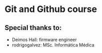 # Git and Github course

## Special thanks to:

- Deimos Hall: firmware engineer
- rodrigogalvez: MSc. Informática Médica


